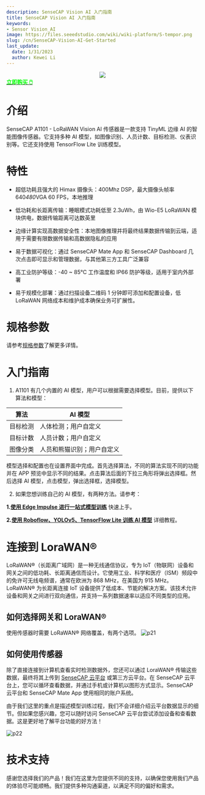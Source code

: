 ```yaml
---
description: SenseCAP Vision AI 入门指南
title: SenseCAP Vision AI 入门指南
keywords:
- Sensor Vision_AI
image: https://files.seeedstudio.com/wiki/wiki-platform/S-tempor.png
slug: /cn/SenseCAP-Vision-AI-Get-Started
last_update:
  date: 1/31/2023
  author: Kewei Li
---
```


<div align="center"><img width ={400} src="https://media-cdn.seeedstudio.com/media/catalog/product/cache/bb49d3ec4ee05b6f018e93f896b8a25d/1/0/101990962-a1101-first-new-10.17.jpg"/></div>

<div class="get_one_now_container" style={{textAlign: 'center'}}>
    <a class="get_one_now_item" href="https://www.seeedstudio.com/SenseCAP-A1101-LoRaWAN-Vision-AI-Sensor-p-5367.html" target="_blank" rel="noopener noreferrer">
            <strong><span><font color={'FFFFFF'} size={"4"}> 立即购买 🖱️</font></span></strong>
    </a>
</div>

# 介绍

SenseCAP A1101 - LoRaWAN Vision AI 传感器是一款支持 TinyML 边缘 AI 的智能图像传感器。它支持多种 AI 模型，如图像识别、人员计数、目标检测、仪表识别等。它还支持使用 TensorFlow Lite 训练模型。<br />

# 特性
- 超低功耗且强大的 Himax 摄像头：400Mhz DSP，最大摄像头帧率 640*480*VGA 60 FPS，本地推理

- 低功耗和长距离传输：睡眠模式功耗低至 2.3uWh，由 Wio-E5 LoRaWAN 模块供电，数据传输距离可达数英里

- 边缘计算实现高数据安全性：本地图像推理并将最终结果数据传输到云端，适用于需要有限数据传输和高数据隐私的应用

- 易于数据可视化：通过 SenseCAP Mate App 和 SenseCAP Dashboard 几次点击即可显示和管理数据，与其他第三方工具广泛兼容

- 高工业防护等级：-40 ~ 85℃ 工作温度和 IP66 防护等级，适用于室内外部署

- 易于规模化部署：通过扫描设备二维码 1 分钟即可添加和配置设备，低 LoRaWAN 网络成本和维护成本确保业务可扩展性。

# 规格参数

请参考[规格参数](https://files.seeedstudio.com/wiki/SenseCAP-A1101/SenseCAP_A1101_spec.pdf)了解更多详情。

# 入门指南

1. A1101 有几个内置的 AI 模型，用户可以根据需要选择模型。目前，提供以下算法和模型：

|**算法**|**AI 模型**|
|---|---|
|目标检测|人体检测；用户自定义|
|目标计数|人员计数；用户自定义|
|图像分类|人员和熊猫识别；用户自定义|

模型选择和配置也在设置界面中完成。首先选择算法，不同的算法实现不同的功能并在 APP 预览中显示不同的结果。点击算法后面的下拉三角形将弹出选择框。然后选择 AI 模型，点击模型，弹出选择框，选择模型。

2. 如果您想训练自己的 AI 模型，有两种方法。请参考：

**1.[使用 Edge Impulse 进行一站式模型训练](https://wiki.seeedstudio.com/cn/One-Stop-Model-Training-with-Edge-Impulse)** 快速上手。

**2.[使用 Roboflow、YOLOv5、TensorFlow Lite 训练 AI 模型](https://wiki.seeedstudio.com/cn/Train-Deploy-AI-Model-A1101)** 详细教程。

# 连接到 LoraWAN®
LoRaWAN®（长距离广域网）是一种无线通信协议，专为 IoT（物联网）设备和网关之间的低功耗、长距离通信而设计。它使用工业、科学和医疗（ISM）频段中的免许可无线电频谱，通常在欧洲为 868 MHz，在美国为 915 MHz。LoRaWAN® 为长距离连接 IoT 设备提供了低成本、节能的解决方案。该技术允许设备和网关之间进行双向通信，并支持一系列数据速率以适应不同类型的应用。

## 如何选择网关和 LoraWAN®
使用传感器时需要 LoRaWAN® 网络覆盖，有两个选项。
![p21](https://files.seeedstudio.com/wiki/SenseCAP/SenseCAP_LoRaWAN_S210X_Series/4.png)

## 如何使用传感器
除了直接连接到计算机查看实时检测数据外，您还可以通过 LoraWAN® 传输这些数据，最终将其上传到 [SenseCAP 云平台](https://sensecap.seeed.cc/) 或第三方云平台。在 SenseCAP 云平台上，您可以循环查看数据，并通过手机或计算机以图形方式显示。SenseCAP 云平台和 SenseCAP Mate App 使用相同的账户系统。

由于我们这里的重点是描述模型训练过程，我们不会详细介绍云平台数据显示的细节。但如果您感兴趣，您可以随时访问 SenseCAP 云平台尝试添加设备和查看数据。这是更好地了解平台功能的好方法！

![p22](https://files.seeedstudio.com/wiki/SenseCAP/SenseCAP_LoRaWAN_S210X_Series/11.png)

# 技术支持


感谢您选择我们的产品！我们在这里为您提供不同的支持，以确保您使用我们产品的体验尽可能顺畅。我们提供多种沟通渠道，以满足不同的偏好和需求。

<div class="button_tech_support_container">
<a href="https://forum.seeedstudio.com/" class="button_forum"></a> 
<a href="https://www.seeedstudio.com/contacts" class="button_email"></a>
</div>

<div class="button_tech_support_container">
<a href="https://discord.gg/eWkprNDMU7" class="button_discord"></a> 
<a href="https://github.com/Seeed-Studio/wiki-documents/discussions/69" class="button_discussion"></a>
</div>
